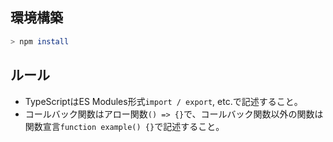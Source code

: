 ## 環境構築
```bash
> npm install
```

## ルール
* TypeScriptはES Modules形式`import / export`, etc.で記述すること。
* コールバック関数はアロー関数`() => {}`で、コールバック関数以外の関数は関数宣言`function example() {}`で記述すること。
